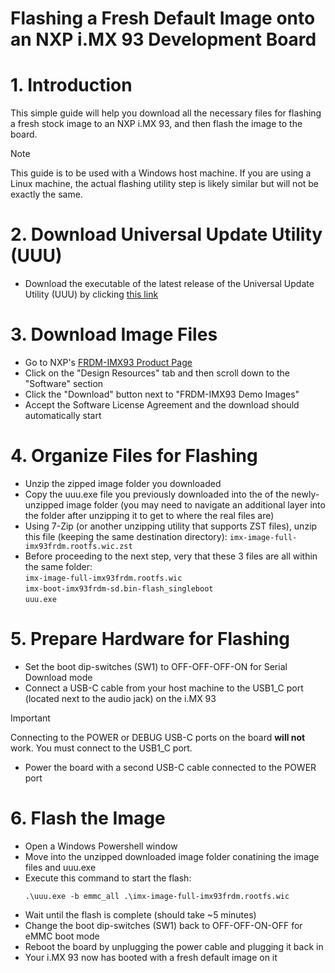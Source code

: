 # Flashing a Fresh Default Image onto an NXP i.MX 93 Development Board

# 1. Introduction
This simple guide will help you download all the necessary files for flashing a fresh stock image to an NXP i.MX 93, and then flash the image to the board.

>[!NOTE]
>This guide is to be used with a Windows host machine. If you are using a Linux machine, the actual flashing utility step is likely similar but will not be exactly the same.

# 2. Download Universal Update Utility (UUU)
* Download the executable of the latest release of the Universal Update Utility (UUU) by clicking [this link](https://github.com/nxp-imx/mfgtools/releases/download/uuu_1.5.201/uuu.exe)

# 3. Download Image Files
* Go to NXP's [FRDM-IMX93 Product Page](https://www.nxp.com/design/design-center/development-boards-and-designs/FRDM-IMX93)
* Click on the "Design Resources" tab and then scroll down to the "Software" section
* Click the "Download" button next to "FRDM-IMX93 Demo Images"
* Accept the Software License Agreement and the download should automatically start

# 4. Organize Files for Flashing
* Unzip the zipped image folder you downloaded
* Copy the uuu.exe file you previously downloaded into the of the newly-unzipped image folder (you may need to navigate an additional layer into the folder after unzipping it to get to where the real files are)
* Using 7-Zip (or another unzipping utility that supports ZST files), unzip this file (keeping the same destination directory):
  ```imx-image-full-imx93frdm.rootfs.wic.zst```
* Before proceeding to the next step, very that these 3 files are all within the same folder:  
```imx-image-full-imx93frdm.rootfs.wic```  
```imx-boot-imx93frdm-sd.bin-flash_singleboot```  
```uuu.exe```  

# 5. Prepare Hardware for Flashing
* Set the boot dip-switches (SW1) to OFF-OFF-OFF-ON for Serial Download mode
* Connect a USB-C cable from your host machine to the USB1_C port (located next to the audio jack) on the i.MX 93
>[!IMPORTANT]
>Connecting to the POWER or DEBUG USB-C ports on the board **will not** work. You must connect to the USB1_C port.
* Power the board with a second USB-C cable connected to the POWER port

# 6. Flash the Image
* Open a Windows Powershell window
* Move into the unzipped downloaded image folder conatining the image files and uuu.exe
* Execute this command to start the flash:  
  ```
  .\uuu.exe -b emmc_all .\imx-image-full-imx93frdm.rootfs.wic
  ```
* Wait until the flash is complete (should take ~5 minutes)
* Change the boot dip-switches (SW1) back to OFF-OFF-ON-OFF for eMMC boot mode
* Reboot the board by unplugging the power cable and plugging it back in
* Your i.MX 93 now has booted with a fresh default image on it

